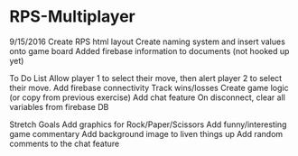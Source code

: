 # RPS-Multiplayer

9/15/2016
Create RPS html layout
Create naming system and insert values onto game board
Added firebase information to documents (not hooked up yet)


To Do List
Allow player 1 to select their move, then alert player 2 to select their move.
Add firebase connectivity
Track wins/losses
Create game logic (or copy from previous exercise)
Add chat feature
On disconnect, clear all variables from firebase DB


Stretch Goals
Add graphics for Rock/Paper/Scissors
Add funny/interesting game commentary
Add background image to liven things up
Add random comments to the chat feature